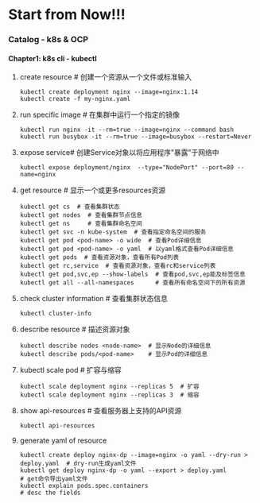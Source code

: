 # **Start from Now!!!**

### **Catalog - k8s & OCP**
#### Chapter1: k8s cli - kubectl
1. create resource  # 创建一个资源从一个文件或标准输入
	 ```
   kubectl create deployment nginx --image=nginx:1.14 
   kubectl create -f my-nginx.yaml
   ```
2. run specific image  # 在集群中运行一个指定的镜像
   ```
   kubectl run nginx -it --rm=true --image=nginx --command bash
   kubectl run busybox -it --rm=true --image=busybox --restart=Never
   ```
3. expose service# 创建Service对象以将应用程序"暴露"于网络中
   ```
   kubectl expose deployment/nginx  --type="NodePort" --port=80 --name=nginx
   ```
4. get resource  # 显示一个或更多resources资源
   ```
   kubectl get cs  # 查看集群状态
   kubectl get nodes  # 查看集群节点信息
   kubectl get ns     # 查看集群命名空间
   kubectl get svc -n kube-system  # 查看指定命名空间的服务
   kubectl get pod <pod-name> -o wide  # 查看Pod详细信息
   kubectl get pod <pod-name> -o yaml  # 以yaml格式查看Pod详细信息
   kubectl get pods  # 查看资源对象，查看所有Pod列表
   kubectl get rc,service  # 查看资源对象，查看rc和service列表
   kubectl get pod,svc,ep --show-labels  # 查看pod,svc,ep能及标签信息
   kubectl get all --all-namespaces      # 查看所有命名空间下的所有资源
   ```
5. check cluster information  # 查看集群状态信息
	 ```
   kubectl cluster-info
   ```
6. describe resource  # 描述资源对象
	 ```
   kubectl describe nodes <node-name>  # 显示Node的详细信息
   kubectl describe pods/<pod-name>    # 显示Pod的详细信息
   ```
7. kubectl scale pod  # 扩容与缩容
	 ```
   kubectl scale deployment nginx --replicas 5  # 扩容
   kubectl scale deployment nginx --replicas 3  # 缩容
   ```
8. show api-resources # 查看服务器上支持的API资源
   ```
   kubectl api-resources
   ```
9. generate yaml of resource
   ```
   kubectl create deploy nginx-dp --image=nginx -o yaml --dry-run > deploy.yaml  # dry-run生成yaml文件
   kubectl get deploy nginx-dp -o yaml --export > deploy.yaml                    # get命令导出yaml文件
   kubectl explain pods.spec.containers                                          # desc the fields
   ```
